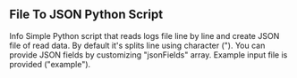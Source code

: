 File To JSON Python Script
-----------------------------------
Info
Simple Python script that reads logs file line by line and create JSON file of read data.
By default it's splits line using character ("). You can provide JSON fields by customizing "jsonFields" array.
Example input file is provided ("example").
